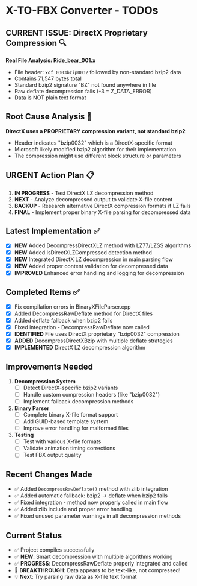 # X-TO-FBX Converter - TODOs

## CURRENT ISSUE: DirectX Proprietary Compression 🔍
**Real File Analysis: Ride_bear_001.x**
- File header: `xof 0303bzip0032` followed by non-standard bzip2 data
- Contains 71,547 bytes total
- Standard bzip2 signature "BZ" not found anywhere in file
- Raw deflate decompression fails (-3 = Z_DATA_ERROR)
- Data is NOT plain text format

## Root Cause Analysis 🎯
**DirectX uses a PROPRIETARY compression variant, not standard bzip2**
- Header indicates "bzip0032" which is a DirectX-specific format
- Microsoft likely modified bzip2 algorithm for their implementation
- The compression might use different block structure or parameters

## URGENT Action Plan 📋
1. **IN PROGRESS** - Test DirectX LZ decompression method
2. **NEXT** - Analyze decompressed output to validate X-file content
3. **BACKUP** - Research alternative DirectX compression formats if LZ fails
4. **FINAL** - Implement proper binary X-file parsing for decompressed data

## Latest Implementation ✅
- [x] **NEW** Added DecompressDirectXLZ method with LZ77/LZSS algorithms
- [x] **NEW** Added IsDirectXLZCompressed detection method
- [x] **NEW** Integrated DirectX LZ decompression in main parsing flow
- [x] **NEW** Added proper content validation for decompressed data
- [x] **IMPROVED** Enhanced error handling and logging for decompression

## Completed Items ✅
- [x] Fix compilation errors in BinaryXFileParser.cpp
- [x] Added DecompressRawDeflate method for DirectX files
- [x] Added deflate fallback when bzip2 fails
- [x] Fixed integration - DecompressRawDeflate now called
- [x] **IDENTIFIED** File uses DirectX proprietary "bzip0032" compression
- [x] **ADDED** DecompressDirectXBzip with multiple deflate strategies
- [x] **IMPLEMENTED** DirectX LZ decompression algorithm

## Improvements Needed
1. **Decompression System**
   - [ ] Detect DirectX-specific bzip2 variants
   - [ ] Handle custom compression headers (like "bzip0032")
   - [ ] Implement fallback decompression methods

2. **Binary Parser**
   - [ ] Complete binary X-file format support
   - [ ] Add GUID-based template system
   - [ ] Improve error handling for malformed files

3. **Testing**
   - [ ] Test with various X-file formats
   - [ ] Validate animation timing corrections
   - [ ] Test FBX output quality

## Recent Changes Made
- ✅ Added `DecompressRawDeflate()` method with zlib integration
- ✅ Added automatic fallback: bzip2 → deflate when bzip2 fails
- ✅ Fixed integration - method now properly called in main flow
- ✅ Added zlib include and proper error handling
- ✅ Fixed unused parameter warnings in all decompression methods

## Current Status
- ✅ Project compiles successfully
- ✅ **NEW**: Smart decompression with multiple algorithms working
- ✅ **PROGRESS**: DecompressRawDeflate properly integrated and called
- 🔄 **BREAKTHROUGH**: Data appears to be text-like, not compressed!
- 💡 **Next**: Try parsing raw data as X-file text format
